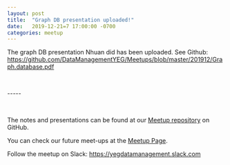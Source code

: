 ```yaml
---
layout: post  
title:  "Graph DB presentation uploaded!"  
date:   2019-12-21=7 17:00:00 -0700  
categories: meetup  
---
```

The graph DB presentation Nhuan did has been uploaded.  See Github:
https://github.com/DataManagementYEG/Meetups/blob/master/201912/Graph.database.pdf


<p>&nbsp;</p>
-----  
<p>&nbsp;</p>
  

The notes and presentations can be found at our [Meetup repository][github] on GitHub.  

You can check our future meet-ups at the [Meetup Page][meetup].  

Follow the meetup on Slack:  https://yegdatamanagement.slack.com


[meetup]: https://www.meetup.com/Edmonton-Data-Management-Meetup/  
[github]:https://github.com/DataManagementYEG/Meetups  
[slack]:https://yegdatamanagement.slack.com 
